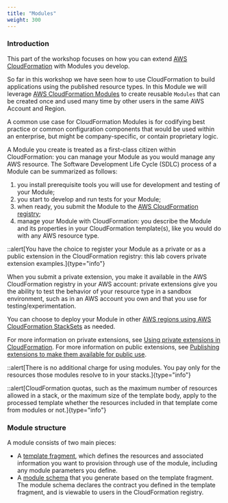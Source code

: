 ```yaml
---
title: "Modules"
weight: 300
---
```


### Introduction

This part of the workshop focuses on how you can extend [AWS CloudFormation](https://aws.amazon.com/cloudformation/) with Modules you develop.

So far in this workshop we have seen how to use CloudFormation to build applications using the published resource types. In this Module we will leverage [AWS CloudFormation Modules](https://docs.aws.amazon.com/AWSCloudFormation/latest/UserGuide/modules.html) to create reusable `Modules` that can be created once and used many time by other users in the same AWS Account and Region.

A common use case for CloudFormation Modules is for codifying best practice or common configuration components that would be used within an enterprise, but might be company-specific, or contain proprietary logic.

A Module you create is treated as a first-class citizen within CloudFormation: you can manage your Module as you would manage any AWS resource. The Software Development Life Cycle (SDLC) process of a Module can be summarized as follows:

1. you install prerequisite tools you will use for development and testing of your Module;
2. you start to develop and run tests for your Module;
3. when ready, you submit the Module to the [AWS CloudFormation registry](https://docs.aws.amazon.com/AWSCloudFormation/latest/UserGuide/registry.html);
4. manage your Module with CloudFormation: you describe the Module and its properties in your CloudFormation template(s), like you would do with any AWS resource type.

::alert[You have the choice to register your Module as a private or as a public extension in the CloudFormation registry: this lab covers private extension examples.]{type="info"}

When you submit a private extension, you make it available in the AWS CloudFormation registry in your AWS account: private extensions give you the ability to test the behavior of your resource type in a sandbox environment, such as in an AWS account you own and that you use for testing/experimentation.

You can choose to deploy your Module in other [AWS regions using AWS CloudFormation StackSets](https://docs.aws.amazon.com/cloudformation-cli/latest/userguide/publish-extension-stacksets.html) as needed.

For more information on private extensions, see [Using private extensions in CloudFormation](https://docs.aws.amazon.com/AWSCloudFormation/latest/UserGuide/registry-register.html). For more information on public extensions, see [Publishing extensions to make them available for public use](https://docs.aws.amazon.com/cloudformation-cli/latest/userguide/publish-extension.html).

::alert[There is no additional charge for using modules. You pay only for the resources those modules resolve to in your stacks.]{type="info"}

::alert[CloudFormation quotas, such as the maximum number of resources allowed in a stack, or the maximum size of the template body, apply to the processed template whether the resources included in that template come from modules or not.]{type="info"}

### Module structure

A module consists of two main pieces:

* A [template fragment](https://docs.aws.amazon.com/cloudformation-cli/latest/userguide/modules-structure.html#modules-template-fragment), which defines the resources and associated information you want to provision through use of the module, including any module parameters you define.
* A [module schema](https://docs.aws.amazon.com/cloudformation-cli/latest/userguide/modules-structure.html#modules-schema) that you generate based on the template fragment. The module schema declares the contract you defined in the template fragment, and is viewable to users in the CloudFormation registry.
